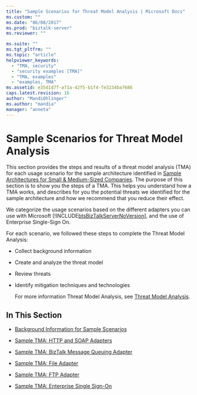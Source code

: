 ```yaml
---
title: "Sample Scenarios for Threat Model Analysis | Microsoft Docs"
ms.custom: ""
ms.date: "06/08/2017"
ms.prod: "biztalk-server"
ms.reviewer: ""

ms.suite: ""
ms.tgt_pltfrm: ""
ms.topic: "article"
helpviewer_keywords: 
  - "TMA, security"
  - "security examples [TMA]"
  - "TMA, examples"
  - "examples, TMA"
ms.assetid: e35d1d7f-a71a-42f5-b1f4-fe3234ba7686
caps.latest.revision: 16
author: "MandiOhlinger"
ms.author: "mandia"
manager: "anneta"
---
```

# Sample Scenarios for Threat Model Analysis
This section provides the steps and results of a threat model analysis (TMA) for each usage scenario for the sample architecture identified in [Sample Architectures for Small & Medium-Sized Companies](../core/sample-architectures-for-small-medium-sized-companies.md). The purpose of this section is to show you the steps of a TMA. This helps you understand how a TMA works, and describes for you the potential threats we identified for the sample architecture and how we recommend that you reduce their effect.  
  
 We categorize the usage scenarios based on the different adapters you can use with Microsoft [!INCLUDE[btsBizTalkServerNoVersion](../includes/btsbiztalkservernoversion-md.md)], and the use of Enterprise Single-Sign On.  
  
 For each scenario, we followed these steps to complete the Threat Model Analysis:  
  
- Collect background information  
  
- Create and analyze the threat model  
  
- Review threats  
  
- Identify mitigation techniques and technologies  
  
  For more information Threat Model Analysis, see [Threat Model Analysis](../core/threat-model-analysis.md).  
  
## In This Section  
  
-   [Background Information for Sample Scenarios](../core/background-information-for-sample-scenarios.md)  
  
-   [Sample TMA: HTTP and SOAP Adapters](../core/sample-tma-http-and-soap-adapters.md)  
  
-   [Sample TMA: BizTalk Message Queuing Adapter](../core/sample-tma-biztalk-message-queuing-adapter.md)  
  
-   [Sample TMA: File Adapter](../core/sample-tma-file-adapter.md)  
  
-   [Sample TMA: FTP Adapter](../core/sample-tma-ftp-adapter.md)  
  
-   [Sample TMA: Enterprise Single Sign-On](../core/sample-tma-enterprise-single-sign-on.md)